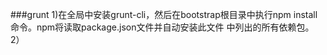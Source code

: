###grunt
1)在全局中安装grunt-cli，然后在bootstrap根目录中执行npm install命令。npm将读取package.json文件并自动安装此文件
中列出的所有依赖包。
2）